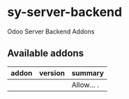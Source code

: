# sy-server-backend
Odoo Server Backend Addons

[//]: # (addons)

Available addons
----------------
addon | version | summary
--- | --- | ---
[](/) | | Allow... .

[//]: # (end addons)